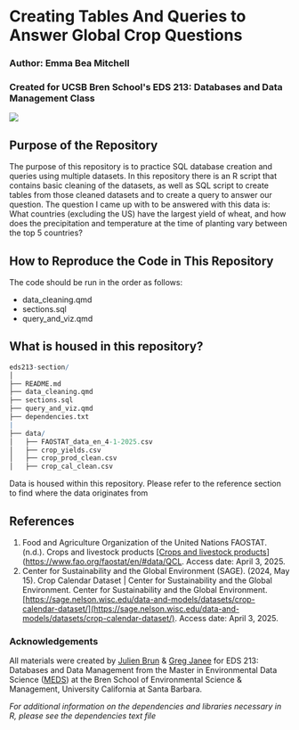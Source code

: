 # Creating Tables And Queries to Answer Global Crop Questions 
### Author: Emma Bea Mitchell
### Created for UCSB Bren School's EDS 213: Databases and Data Management Class

![](https://images.unsplash.com/photo-1501255184224-b8e069bca278?fm=jpg&q=60&w=3000&ixlib=rb-4.1.0&ixid=M3wxMjA3fDB8MHxzZWFyY2h8MTF8fHdoZWF0JTIwZmllbGR8ZW58MHx8MHx8fDA%3D)
## Purpose of the Repository
The purpose of this repository is to practice SQL database creation and queries using multiple datasets. In this repository there is an R script that contains basic cleaning of the datasets, as well as SQL script to create tables from those cleaned datasets and to create a query to answer our question. The question I came up with to be answered with this data is: What countries (excluding the US) have the largest yield of wheat, and how does the precipitation and temperature at the time of planting vary between the top 5 countries? 

## How to Reproduce the Code in This Repository
The code should be run in the order as follows:
- data_cleaning.qmd
- sections.sql
- query_and_viz.qmd

## What is housed in this repository?

``` r
eds213-section/
│
├── README.md                     
├── data_cleaning.qmd   
├── sections.sql
├── query_and_viz.qmd
├── dependencies.txt
|
├── data/
│   ├── FAOSTAT_data_en_4-1-2025.csv
│   ├── crop_yields.csv
│   ├── crop_prod_clean.csv
│   ├── crop_cal_clean.csv

```

Data is housed within this repository. Please refer to the reference section to find where the data originates from

## References
1. Food and Agriculture Organization of the United Nations FAOSTAT. (n.d.). Crops and livestock products [[Crops and livestock products](https://www.fao.org/faostat/en/#data/QCL)](https://www.fao.org/faostat/en/#data/QCL. Access date: April 3, 2025.
2. Center for Sustainability and the Global Environment (SAGE). (2024, May 15). Crop Calendar Dataset | Center for Sustainability and the Global Environment. Center for Sustainability and the Global Environment. [https://sage.nelson.wisc.edu/data-and-models/datasets/crop-calendar-dataset/](https://sage.nelson.wisc.edu/data-and-models/datasets/crop-calendar-dataset/). Access date: April 3, 2025.

### Acknowledgements
All materials were created by [Julien Brun](https://github.com/brunj7) & [Greg Janee](https://github.com/gjanee) for EDS 213: Databases and Data Management from the Master 
in Environmental Data Science ([MEDS](https://bren.ucsb.edu/masters-programs/master-environmental-data-science)) at the Bren School of Environmental Science & Management, University California at Santa Barbara.

*For additional information on the dependencies and libraries necessary in R, please see the dependencies text file*

